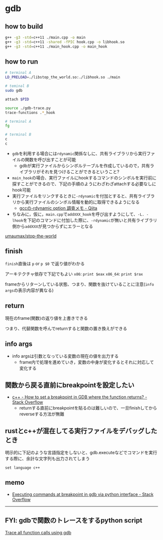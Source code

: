 # gdb

## how to build
``` bash
g++ -g3 -std=c++11 ./main.cpp -o main
g++ -g3 -std=c++11 -shared -fPIC hook.cpp -o libhook.so
g++ -g3 -std=c++11 ./main_hook.cpp -o main_hook
```

## how to run
``` bash
# terminal A
LD_PRELOAD=./libstop_the_world.so:./libhook.so ./main

# teminal B
sudo gdb

attach $PID

source ./gdb-trace.py
trace-functions .*_hook

# terminal A
fg

# terminal B
c
c
```

* `gdb`を利用する場合には`rdynamic`関係なしに、共有ライブラリから実行ファイルの関数を呼び出すことが可能
  * gdbが実行ファイルからシンボルテーブルを作成しているので，共有ライブラリがそれを見つけることができるということ?
* `main_hook`の場合、実行ファイルにhookするコマンドのシンボルを実行前に探すことができるので、下記の手順のようにわざわざattachする必要なしにhook可能
* 実行ファイルをリンクするときに`-rdynamic`を付加とすると、共有ライブラリから実行ファイルのシンボル情報を動的に取得できるようになる
  * [gccの\-rdynamic option 調査メモ \- Qiita]( https://qiita.com/takeoverjp/items/14fdf7ab0d0a76d83d30 )
* ちなみに，仮に，`main.cpp`で`addXXX_hook`を呼び出すようにして、`-L. -lhook`を下記のコマンドに付加した際に、`-rdynamic`が無いと共有ライブラリ側から`addXXX`が見つからずにエラーとなる

[umaumax/stop\-the\-world]( https://github.com/umaumax/stop-the-world )

## finish

`finish`直後は
`p` or `p $0`
で返り値がわかる

アーキテクチャ依存で下記でもよい
`x86`: `print $eax`
`x86_64`: `print $rax`

frameからリターンしている状態、つまり、関数を抜けていることに注意(`info args`の表示内容が異なる)

## return

現在のframe(関数)の返り値を上書きできる

つまり、代替関数を呼んでreturnすると関数の置き換えができる

## info args
* info argsは引数となっている変数の現在の値を出力する
  * frame内で処理を進めていき，変数の中身が変化するとそれに対応して変化する

## 関数から戻る直前にbreakpointを設定したい
* [c\+\+ \- How to set a breakpoint in GDB where the function returns? \- Stack Overflow]( https://stackoverflow.com/questions/3649468/how-to-set-a-breakpoint-in-gdb-where-the-function-returns )
  * returnする直前にbreakpointを貼るのは難しいので、一旦finishしてからreverseする方法が無難

## rustとc++が混在してる実行ファイルをデバッグしたとき
明示的に下記のような言語指定をしないと、gdb.executeなどでコマンドを実行する際に、余計な文字列も出力されてしまう

`set language c++`

## memo
* [Executing commands at breakpoint in gdb via python interface \- Stack Overflow]( https://stackoverflow.com/questions/31380754/executing-commands-at-breakpoint-in-gdb-via-python-interface )

----

## FYI: gdbで関数のトレースをするpython script
[Trace all function calls using gdb]( https://gist.github.com/Houdini/6a688fe06cc12b84fb61 )
